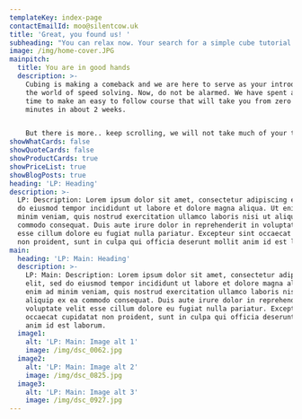 ```yaml
---
templateKey: index-page
contactEmailId: moo@silentcow.uk
title: 'Great, you found us! '
subheading: "You can relax now. Your search for a simple cube tutorial is over. Keeping scrolling... \U0001F44B \U0001F92B \U0001F404"
image: /img/home-cover.JPG
mainpitch:
  title: You are in good hands
  description: >-
    Cubing is making a comeback and we are here to serve as your introduction
    the world of speed solving. Now, do not be alarmed. We have spent allot of
    time to make an easy to follow course that will take you from zero to sub 2
    minutes in about 2 weeks.


    But there is more.. keep scrolling, we will not take much of your time.
showWhatCards: false
showQuoteCards: false
showProductCards: true
showPriceList: true
showBlogPosts: true
heading: 'LP: Heading'
description: >-
  LP: Description: Lorem ipsum dolor sit amet, consectetur adipiscing elit, sed
  do eiusmod tempor incididunt ut labore et dolore magna aliqua. Ut enim ad
  minim veniam, quis nostrud exercitation ullamco laboris nisi ut aliquip ex ea
  commodo consequat. Duis aute irure dolor in reprehenderit in voluptate velit
  esse cillum dolore eu fugiat nulla pariatur. Excepteur sint occaecat cupidatat
  non proident, sunt in culpa qui officia deserunt mollit anim id est laborum.
main:
  heading: 'LP: Main: Heading'
  description: >-
    LP: Main: Description: Lorem ipsum dolor sit amet, consectetur adipiscing
    elit, sed do eiusmod tempor incididunt ut labore et dolore magna aliqua. Ut
    enim ad minim veniam, quis nostrud exercitation ullamco laboris nisi ut
    aliquip ex ea commodo consequat. Duis aute irure dolor in reprehenderit in
    voluptate velit esse cillum dolore eu fugiat nulla pariatur. Excepteur sint
    occaecat cupidatat non proident, sunt in culpa qui officia deserunt mollit
    anim id est laborum.
  image1:
    alt: 'LP: Main: Image alt 1'
    image: /img/dsc_0062.jpg
  image2:
    alt: 'LP: Main: Image alt 2'
    image: /img/dsc_0825.jpg
  image3:
    alt: 'LP: Main: Image alt 3'
    image: /img/dsc_0927.jpg
---
```


